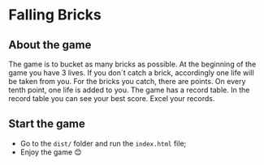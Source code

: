 # **Falling Bricks**
## About the game
The game is to bucket as many bricks as possible.
At the beginning of the game you have 3 lives. If you don\`t catch a brick, accordingly one life will be taken from you. For the bricks you catch, there are points. On every tenth point, one life is added to you.
The game has a record table. In the record table you can see your best score.
Excel your records.
## Start the game
* Go to the `dist/` folder and run the `index.html` file;
* Enjoy the game &#128522;
